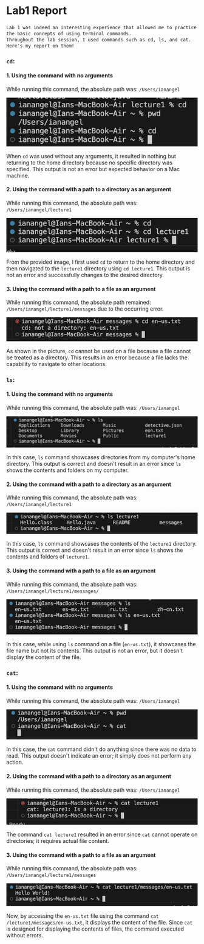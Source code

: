 # Lab1 Report
    Lab 1 was indeed an interesting experience that allowed me to practice the basic concepts of using terminal commands. 
    Throughout the lab session, I used commands such as cd, ls, and cat. Here's my report on them!

### `cd`:
#### 1. Using the command with no arguments
While running this command, the absolute path was: `/Users/ianangel`

![Image](cdNoArg.png)

When `cd` was used without any arguments, it resulted in nothing but returning to the home directory because no specific directory was specified. This output is not an error but expected behavior on a Mac machine.

#### 2. Using the command with a path to a directory as an argument
While running this command, the absolute path was: `/Users/ianangel/lecture1`

![Image](cdToDir.png)

From the provided image, I first used `cd` to return to the home directory and then navigated to the `lecture1` directory using `cd lecture1`. This output is not an error and successfully changes to the desired directory.

#### 3. Using the command with a path to a file as an argument
While running this command, the absolute path remained: `/Users/ianangel/lecture1/messages` due to the occurring error.

![Image](cdToFile.png)

As shown in the picture, `cd` cannot be used on a file because a file cannot be treated as a directory. This results in an error because a file lacks the capability to navigate to other locations.

### `ls`:
#### 1. Using the command with no arguments
While running this command, the absolute path was: `/Users/ianangel`

![Image](lsNoArg.png)

In this case, `ls` command showcases directories from my computer's home directory. This output is correct and doesn't result in an error since `ls` shows the contents and folders on my computer.

#### 2. Using the command with a path to a directory as an argument
While running this command, the absolute path was: `/Users/ianangel/lecture1`

![Image](lsToDir.png)

In this case, `ls` command showcases the contents of the `lecture1` directory. This output is correct and doesn't result in an error since `ls` shows the contents and folders of `lecture1`.

#### 3. Using the command with a path to a file as an argument
While running this command, the absolute path was: `/Users/ianangel/lecture1/messages/`

![Image](lsToFile.png)

In this case, while using `ls` command on a file (`en-us.txt`), it showcases the file name but not its contents. This output is not an error, but it doesn't display the content of the file.

### `cat`:
#### 1. Using the command with no arguments
While running this command, the absolute path was: `/Users/ianangel`

![Image](catNoArg.png)

In this case, the `cat` command didn't do anything since there was no data to read. This output doesn't indicate an error; it simply does not perform any action.

#### 2. Using the command with a path to a directory as an argument
While running this command, the absolute path was: `/Users/ianangel`

![Image](catToDir.png)

The command `cat lecture1` resulted in an error since `cat` cannot operate on directories; it requires actual file content.

#### 3. Using the command with a path to a file as an argument
While running this command, the absolute path was: `/Users/ianangel/lecture1/messages`

![Image](catToFile.png)

Now, by accessing the `en-us.txt` file using the command `cat /lecture1/messages/en-us.txt`, it displays the content of the file. Since `cat` is designed for displaying the contents of files, the command executed without errors.
